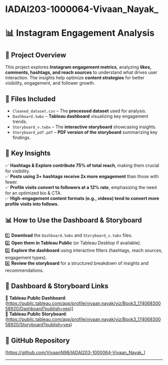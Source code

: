 # IADAI203-1000064-Vivaan_Nayak_
# 📊 Instagram Engagement Analysis  

## 📌 Project Overview  
This project explores **Instagram engagement metrics**, analyzing **likes, comments, hashtags, and reach sources** to understand what drives user interaction. The insights help optimize **content strategies** for better visibility, engagement, and follower growth.  

## 📂 Files Included  
- `Cleaned_dataset.csv` – The **processed dataset** used for analysis.  
- `Dashboard.twbx` – **Tableau dashboard** visualizing key engagement trends.  
- `Storyboard_v.twbx` – The **interactive storyboard** showcasing insights.  
- `Storyboard_pdf.pdf` – **PDF version of the storyboard** summarizing key findings.  

## 🚀 Key Insights  
✅ **Hashtags & Explore contribute 75% of total reach**, making them crucial for visibility.  
✅ **Posts using 3+ hashtags receive 2x more engagement** than those with fewer.  
✅ **Profile visits convert to followers at a 12% rate**, emphasizing the need for an optimized bio & CTA.  
✅ **High-engagement content formats (e.g., videos) tend to convert more profile visits into follows.**  

## 📊 How to Use the Dashboard & Storyboard  
1️⃣ **Download** the `Dashboard.twbx` and `Storyboard_v.twbx` files.  
2️⃣ **Open them in Tableau Public** (or Tableau Desktop if available).  
3️⃣ **Explore the dashboard** using interactive filters (hashtags, reach sources, engagement types).  
4️⃣ **Review the storyboard** for a structured breakdown of insights and recommendations.  

## 🔗 Dashboard & Storyboard Links  
📌 **Tableau Public Dashboard**: (https://public.tableau.com/app/profile/vivaan.nayak/viz/Book3_17406830058920/Dashboard?publish=yes)]  
📌 **Tableau Public Storyboard**: (https://public.tableau.com/app/profile/vivaan.nayak/viz/Book3_17406830058920/Storyboard?publish=yes)

## 🔗 GitHub Repository  
[https://github.com/VivaanN98/IADAI203-1000064-Vivaan_Nayak_]  

--- 
